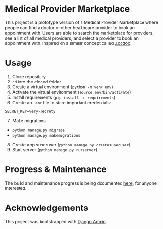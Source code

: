 # Medical Provider Marketplace

This project is a prototype version of a Medical Provider Marketplace where people can find a doctor or other healthcare provider to book an appointment with. Users are able to search the marketplace for providers, see a list of all medical providers, and select a provider to book an appointment with. Inspired on a similar concept called [Zocdoc](https://www.zocdoc.com).

# Usage

1. Clone repository
2. `cd` into the cloned folder
3. Create a virtual environment (`python -m venv env`)
4. Activate the virtual environment (`source env/bin/activate`)
5. Install requirements (`pip install -r requirements`)
6. Create an `.env` file to store important credentials:

```
SECRET_KEY=very-secrety
```

7. Make migrations

  - `python manage.py migrate`
  - `python manage.py makemigrations`

8. Create app superuser (`python manage.py createsuperuser`)
9. Start server (`python manage.py runserver`)

# Progress & Maintenance

The build and maintenance progress is being documented [here](https://trello.com/b/u6mFQulW/medical-provider-marketplace), for anyone interested.

# Acknowledgements

This project was bootstrapped with [Django Admin](https://docs.djangoproject.com/en/3.1/ref/django-admin/).
